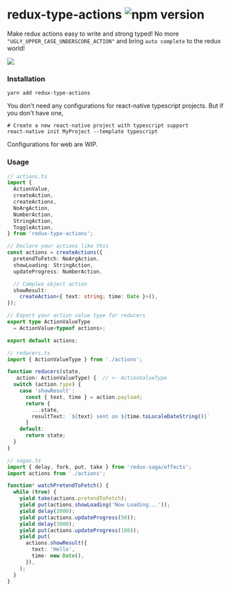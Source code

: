 # redux-type-actions ![npm version](https://img.shields.io/npm/v/redux-type-actions.svg)

Make redux actions easy to write and strong typed!
No more `"UGLY_UPPER_CASE_UNDERSCORE_ACTION"` and bring `auto complete` to the redux world!

![](https://user-images.githubusercontent.com/615282/50281670-3654c080-048b-11e9-8ff9-ffbee9f193c6.gif)

### Installation

```
yarn add redux-type-actions
```

You don't need any configurations for react-native typescript projects. But if you don't have one,

```
# Create a new react-native project with typescript support
react-native init MyProject --template typescript
```

Configurations for web are WIP.

### Usage

```typescript
// actions.ts
import {
  ActionValue,
  createAction,
  createActions,
  NoArgAction,
  NumberAction,
  StringAction,
  ToggleAction,
} from 'redux-type-actions';

// Declare your actions like this
const actions = createActions({
  pretendToFetch: NoArgAction,
  showLoading: StringAction,
  updateProgress: NumberAction,

  // Complex object action
  showResult:
    createAction<{ text: string; time: Date }>(),
});

// Export your action value type for reducers
export type ActionValueType
  = ActionValue<typeof actions>;

export default actions;
```

```typescript
// reducers.ts
import { ActionValueType } from './actions';

function reducers(state,
   action: ActionValueType) {  // <- ActionValueType
  switch (action.type) {
    case 'showResult':
      const { text, time } = action.payload;
      return {
        ...state,
        resultText: `${text} sent on ${time.toLocaleDateString()}`
      }
    default:
      return state;
  }
}
```


```typescript
// sagas.ts
import { delay, fork, put, take } from 'redux-saga/effects';
import actions from './actions';

function* watchPretendToFetch() {
  while (true) {
    yield take(actions.pretendToFetch);
    yield put(actions.showLoading('Now Loading...'));
    yield delay(3000);
    yield put(actions.updateProgress(50));
    yield delay(3000);
    yield put(actions.updateProgress(100));
    yield put(
      actions.showResult({
        text: 'Hello',
        time: new Date(),
      }),
    );
  }
}
```

